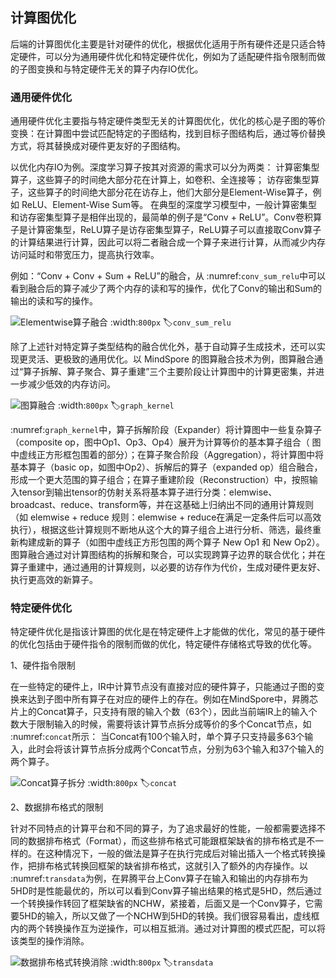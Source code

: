 ## 计算图优化

后端的计算图优化主要是针对硬件的优化，根据优化适用于所有硬件还是只适合特定硬件，可以分为通用硬件优化和特定硬件优化，例如为了适配硬件指令限制而做的子图变换和与特定硬件无关的算子内存IO优化。

### 通用硬件优化

通用硬件优化主要指与特定硬件类型无关的计算图优化，优化的核心是子图的等价变换：在计算图中尝试匹配特定的子图结构，找到目标子图结构后，通过等价替换方式，将其替换成对硬件更友好的子图结构。

以优化内存IO为例。深度学习算子按其对资源的需求可以分为两类：
计算密集型算子，这些算子的时间绝大部分花在计算上，如卷积、全连接等；
访存密集型算子，这些算子的时间绝大部分花在访存上，他们大部分是Element-Wise算子，例如 ReLU、Element-Wise Sum等。
在典型的深度学习模型中，一般计算密集型和访存密集型算子是相伴出现的，最简单的例子是“Conv + ReLU”。Conv卷积算子是计算密集型，ReLU算子是访存密集型算子，ReLU算子可以直接取Conv算子的计算结果进行计算，因此可以将二者融合成一个算子来进行计算，从而减少内存访问延时和带宽压力，提高执行效率。

例如：“Conv + Conv + Sum + ReLU”的融合，从 :numref:`conv_sum_relu`中可以看到融合后的算子减少了两个内存的读和写的操作，优化了Conv的输出和Sum的输出的读和写的操作。

![Elementwise算子融合](../img/ch05/conv_sum_relu.png)
:width:`800px`
:label:`conv_sum_relu`

除了上述针对特定算子类型结构的融合优化外，基于自动算子生成技术，还可以实现更灵活、更极致的通用优化。以 MindSpore 的图算融合技术为例，图算融合通过“算子拆解、算子聚合、算子重建”三个主要阶段让计算图中的计算更密集，并进一步减少低效的内存访问。

![图算融合](../img/ch05/graph_kernel.png)
:width:`800px`
:label:`graph_kernel`

 :numref:`graph_kernel`中，算子拆解阶段（Expander）将计算图中一些复杂算子（composite
op，图中Op1、Op3、Op4）展开为计算等价的基本算子组合（
图中虚线正方形框包围着的部分）；在算子聚合阶段（Aggregation），将计算图中将基本算子（basic
op，如图中Op2）、拆解后的算子（expanded
op）组合融合，形成一个更大范围的算子组合；在算子重建阶段（Reconstruction）中，按照输入tensor到输出tensor的仿射关系将基本算子进行分类：elemwise、
broadcast、reduce、transform等，并在这基础上归纳出不同的通用计算规则（如
elemwise + reduce 规则：elemwise +
reduce在满足一定条件后可以高效执行），根据这些计算规则不断地从这个大的算子组合上进行分析、筛选，最终重新构建成新的算子（如图中虚线正方形包围的两个算子
New Op1 和 New
Op2）。图算融合通过对计算图结构的拆解和聚合，可以实现跨算子边界的联合优化；并在算子重建中，通过通用的计算规则，以必要的访存作为代价，生成对硬件更友好、执行更高效的新算子。

### 特定硬件优化

特定硬件优化是指该计算图的优化是在特定硬件上才能做的优化，常见的基于硬件的优化包括由于硬件指令的限制而做的优化，特定硬件存储格式导致的优化等。

1、硬件指令限制

在一些特定的硬件上，IR中计算节点没有直接对应的硬件算子，只能通过子图的变换来达到子图中所有算子在对应的硬件上的存在。例如在MindSpore中，昇腾芯片上的Concat算子，只支持有限的输入个数（63个），因此当前端IR上的输入个数大于限制输入的时候，需要将该计算节点拆分成等价的多个Concat节点，如 :numref:`concat`所示：
当Concat有100个输入时，单个算子只支持最多63个输入，此时会将该计算节点拆分成两个Concat节点，分别为63个输入和37个输入的两个算子。

![Concat算子拆分](../img/ch05/concat.png)
:width:`800px`
:label:`concat`

2、数据排布格式的限制

针对不同特点的计算平台和不同的算子，为了追求最好的性能，一般都需要选择不同的数据排布格式（Format），而这些排布格式可能跟框架缺省的排布格式是不一样的。在这种情况下，一般的做法是算子在执行完成后对输出插入一个格式转换操作，把排布格式转换回框架的缺省排布格式，这就引入了额外的内存操作。以 :numref:`transdata`为例，在昇腾平台上Conv算子在输入和输出的内存排布为5HD时是性能最优的，所以可以看到Conv算子输出结果的格式是5HD，然后通过一个转换操作转回了框架缺省的NCHW，紧接着，后面又是一个Conv算子，它需要5HD的输入，所以又做了一个NCHW到5HD的转换。我们很容易看出，虚线框内的两个转换操作互为逆操作，可以相互抵消。通过对计算图的模式匹配，可以将该类型的操作消除。

![数据排布格式转换消除](../img/ch05/transdata.png)
:width:`800px`
:label:`transdata`
